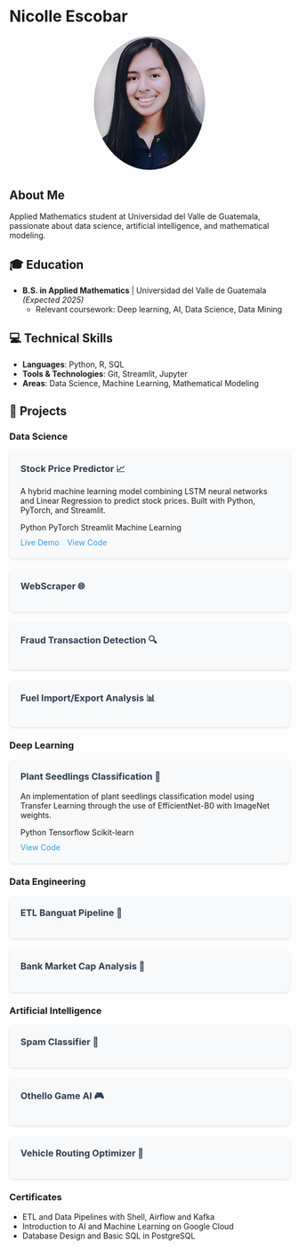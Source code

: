 # Nicolle Escobar
<div align="center">
  <img src="assets/img/photo.JPG" alt="Profile Photo" style="border-radius: 50%; width: 200px;">
</div>

## About Me
Applied Mathematics student at Universidad del Valle de Guatemala, passionate about data science, artificial intelligence, and mathematical modeling.

## 🎓 Education
- **B.S. in Applied Mathematics** | Universidad del Valle de Guatemala _(Expected 2025)_
  - Relevant coursework: Deep learning, AI, Data Science, Data Mining

## 💻 Technical Skills
- **Languages**: Python, R, SQL
- **Tools & Technologies**: Git, Streamlit, Jupyter
- **Areas**: Data Science, Machine Learning, Mathematical Modeling

## 🚀 Projects

### Data Science
<div class="project-card">
  <h3>Stock Price Predictor 📈</h3>
  <p>A hybrid machine learning model combining LSTM neural networks and Linear Regression to predict stock prices. Built with Python, PyTorch, and Streamlit.</p>
  <div class="tech-stack">
    <span class="tech-tag">Python</span>
    <span class="tech-tag">PyTorch</span>
    <span class="tech-tag">Streamlit</span>
    <span class="tech-tag">Machine Learning</span>
  </div>
  <div class="project-links">
    <a href="https://stocks-hybrid-model.streamlit.app/" target="_blank">Live Demo</a>
    <a href="https://github.com/esco1729/stocks" target="_blank">View Code</a>
  </div>
</div>

<div class="project-card">
  <h3>WebScraper 🌐</h3>
</div>

<div class="project-card">
  <h3>Fraud Transaction Detection 🔍</h3>
</div>

<div class="project-card">
  <h3>Fuel Import/Export Analysis 📊</h3>
</div>

### Deep Learning
<div class="project-card">
  <h3>Plant Seedlings Classification 🌱</h3>
  <p>An implementation of plant seedlings classification model using Transfer Learning through the use of EfficientNet-B0 with ImageNet weights.</p>
  <div class="tech-stack">
    <span class="tech-tag">Python</span>
    <span class="tech-tag">Tensorflow</span>
    <span class="tech-tag">Scikit-learn</span>
  </div>
  <div class="project-links">
    <a href="https://github.com/esco1729/plant-seedlings" target="_blank">View Code</a>
  </div>
</div>

### Data Engineering
<div class="project-card">
  <h3>ETL Banguat Pipeline 🔄</h3>
</div>

<div class="project-card">
  <h3>Bank Market Cap Analysis 🏦</h3>
</div>

### Artificial Intelligence
<div class="project-card">
  <h3>Spam Classifier 📧</h3>
</div>

<div class="project-card">
  <h3>Othello Game AI 🎮</h3>
</div>

<div class="project-card">
  <h3>Vehicle Routing Optimizer 🚛</h3>
</div>

<style>
.project-card {
    background-color: #f8f9fa;
    border-radius: 8px;
    padding: 20px;
    margin-bottom: 20px;
    box-shadow: 0 2px 4px rgba(0,0,0,0.1);
}

.project-card h3 {
    margin-top: 0;
    color: #2c3e50;
}

.project-links {
    margin-top: 10px;
}

.project-links a {
    color: #3498db;
    text-decoration: none;
    margin-right: 10px;
}

.project-links a:hover {
    text-decoration: underline;
}
</style>


### Certificates
- ETL and Data Pipelines with Shell, Airflow and Kafka
- Introduction to AI and Machine Learning on Google Cloud
- Database Design and Basic SQL in PostgreSQL

